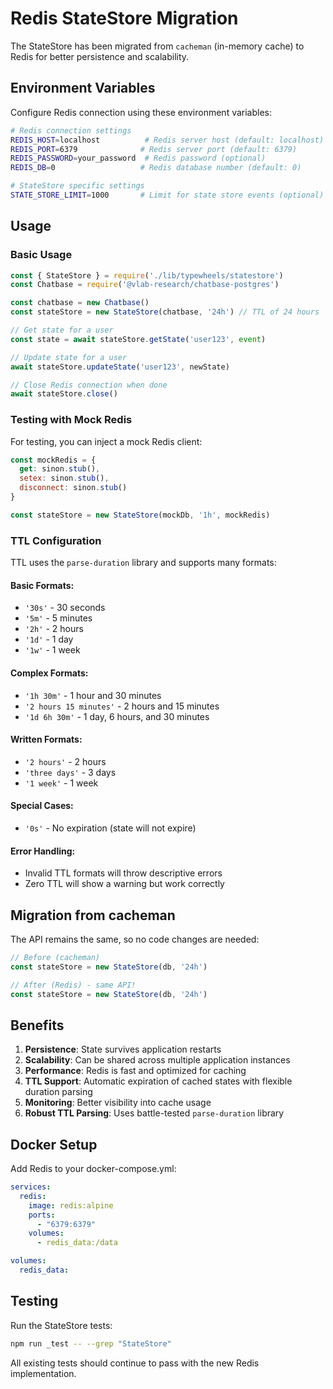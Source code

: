 # Redis StateStore Migration

The StateStore has been migrated from `cacheman` (in-memory cache) to Redis for better persistence and scalability.

## Environment Variables

Configure Redis connection using these environment variables:

```bash
# Redis connection settings
REDIS_HOST=localhost          # Redis server host (default: localhost)
REDIS_PORT=6379              # Redis server port (default: 6379)
REDIS_PASSWORD=your_password  # Redis password (optional)
REDIS_DB=0                   # Redis database number (default: 0)

# StateStore specific settings
STATE_STORE_LIMIT=1000       # Limit for state store events (optional)
```

## Usage

### Basic Usage

```javascript
const { StateStore } = require('./lib/typewheels/statestore')
const Chatbase = require('@vlab-research/chatbase-postgres')

const chatbase = new Chatbase()
const stateStore = new StateStore(chatbase, '24h') // TTL of 24 hours

// Get state for a user
const state = await stateStore.getState('user123', event)

// Update state for a user
await stateStore.updateState('user123', newState)

// Close Redis connection when done
await stateStore.close()
```

### Testing with Mock Redis

For testing, you can inject a mock Redis client:

```javascript
const mockRedis = {
  get: sinon.stub(),
  setex: sinon.stub(),
  disconnect: sinon.stub()
}

const stateStore = new StateStore(mockDb, '1h', mockRedis)
```

### TTL Configuration

TTL uses the `parse-duration` library and supports many formats:

#### Basic Formats:
- `'30s'` - 30 seconds
- `'5m'` - 5 minutes  
- `'2h'` - 2 hours
- `'1d'` - 1 day
- `'1w'` - 1 week

#### Complex Formats:
- `'1h 30m'` - 1 hour and 30 minutes
- `'2 hours 15 minutes'` - 2 hours and 15 minutes
- `'1d 6h 30m'` - 1 day, 6 hours, and 30 minutes

#### Written Formats:
- `'2 hours'` - 2 hours
- `'three days'` - 3 days
- `'1 week'` - 1 week

#### Special Cases:
- `'0s'` - No expiration (state will not expire)

#### Error Handling:
- Invalid TTL formats will throw descriptive errors
- Zero TTL will show a warning but work correctly

## Migration from cacheman

The API remains the same, so no code changes are needed:

```javascript
// Before (cacheman)
const stateStore = new StateStore(db, '24h')

// After (Redis) - same API!
const stateStore = new StateStore(db, '24h')
```

## Benefits

1. **Persistence**: State survives application restarts
2. **Scalability**: Can be shared across multiple application instances
3. **Performance**: Redis is fast and optimized for caching
4. **TTL Support**: Automatic expiration of cached states with flexible duration parsing
5. **Monitoring**: Better visibility into cache usage
6. **Robust TTL Parsing**: Uses battle-tested `parse-duration` library

## Docker Setup

Add Redis to your docker-compose.yml:

```yaml
services:
  redis:
    image: redis:alpine
    ports:
      - "6379:6379"
    volumes:
      - redis_data:/data

volumes:
  redis_data:
```

## Testing

Run the StateStore tests:

```bash
npm run _test -- --grep "StateStore"
```

All existing tests should continue to pass with the new Redis implementation. 